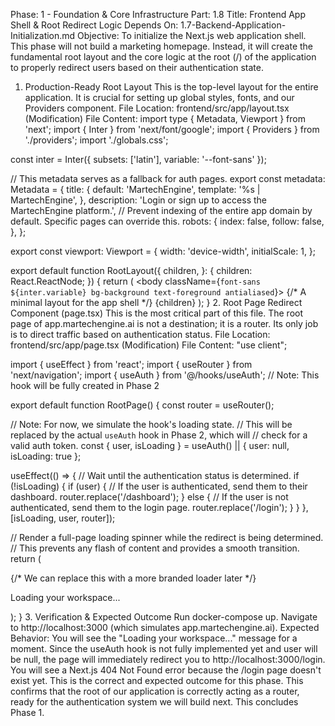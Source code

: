 Phase: 1 - Foundation & Core Infrastructure
Part: 1.8
Title: Frontend App Shell & Root Redirect Logic
Depends On: 1.7-Backend-Application-Initialization.md
Objective: To initialize the Next.js web application shell. This phase will not build a marketing homepage. Instead, it will create the fundamental root layout and the core logic at the root (/) of the application to properly redirect users based on their authentication state.
1. Production-Ready Root Layout
This is the top-level layout for the entire application. It is crucial for setting up global styles, fonts, and our Providers component.
File Location: frontend/src/app/layout.tsx (Modification)
File Content:
import type { Metadata, Viewport } from 'next';
import { Inter } from 'next/font/google';
import { Providers } from './providers';
import './globals.css';

const inter = Inter({ subsets: ['latin'], variable: '--font-sans' });

// This metadata serves as a fallback for auth pages.
export const metadata: Metadata = {
  title: {
    default: 'MartechEngine',
    template: '%s | MartechEngine',
  },
  description: 'Login or sign up to access the MartechEngine platform.',
  // Prevent indexing of the entire app domain by default. Specific pages can override this.
  robots: {
    index: false,
    follow: false,
  },
};

export const viewport: Viewport = {
  width: 'device-width',
  initialScale: 1,
};

export default function RootLayout({
  children,
}: {
  children: React.ReactNode;
}) {
  return (
    <html lang="en" suppressHydrationWarning>
      <body className={`font-sans ${inter.variable} bg-background text-foreground antialiased`}>
        <Providers>
          {/* A minimal layout for the app shell */}
          {children}
        </Providers>
      </body>
    </html>
  );
}
2. Root Page Redirect Component (page.tsx)
This is the most critical part of this file. The root page of app.martechengine.ai is not a destination; it is a router. Its only job is to direct traffic based on authentication status.
File Location: frontend/src/app/page.tsx (Modification)
File Content:
"use client";

import { useEffect } from 'react';
import { useRouter } from 'next/navigation';
import { useAuth } from '@/hooks/useAuth'; // Note: This hook will be fully created in Phase 2

export default function RootPage() {
  const router = useRouter();
  
  // Note: For now, we simulate the hook's loading state.
  // This will be replaced by the actual `useAuth` hook in Phase 2, which will
  // check for a valid auth token.
  const { user, isLoading } = useAuth() || { user: null, isLoading: true };

  useEffect(() => {
    // Wait until the authentication status is determined.
    if (!isLoading) {
      if (user) {
        // If the user is authenticated, send them to their dashboard.
        router.replace('/dashboard');
      } else {
        // If the user is not authenticated, send them to the login page.
        router.replace('/login');
      }
    }
  }, [isLoading, user, router]);

  // Render a full-page loading spinner while the redirect is being determined.
  // This prevents any flash of content and provides a smooth transition.
  return (
    <div className="flex h-screen w-full items-center justify-center bg-background">
      <div className="flex flex-col items-center space-y-4">
        {/* We can replace this with a more branded loader later */}
        <div className="h-8 w-8 animate-spin rounded-full border-4 border-primary border-t-transparent" />
        <p className="text-muted-foreground">Loading your workspace...</p>
      </div>
    </div>
  );
}
3. Verification & Expected Outcome
Run docker-compose up.
Navigate to http://localhost:3000 (which simulates app.martechengine.ai).
Expected Behavior: You will see the "Loading your workspace..." message for a moment.
Since the useAuth hook is not fully implemented yet and user will be null, the page will immediately redirect you to http://localhost:3000/login.
You will see a Next.js 404 Not Found error because the /login page doesn't exist yet. This is the correct and expected outcome for this phase.
This confirms that the root of our application is correctly acting as a router, ready for the authentication system we will build next. This concludes Phase 1.
